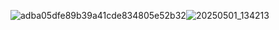 ![adba05dfe89b39a41cde834805e52b32](https://github.com/user-attachments/assets/bc44969c-a1fd-4cbd-9632-d1a2b404ddcd)![20250501_134213](https://github.com/user-attachments/assets/55206565-59a4-4366-9d44-3c2d487bf50a)

